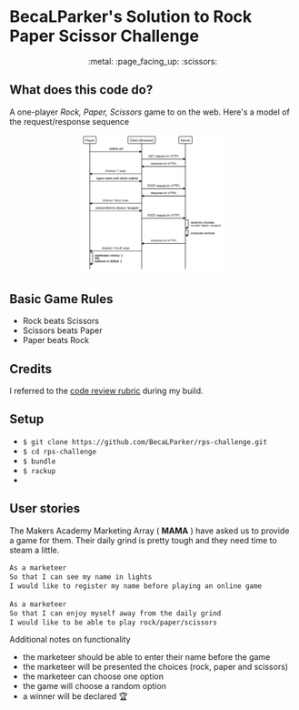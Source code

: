# BecaLParker's Solution to Rock Paper Scissor Challenge
<p align=center> :metal:     :page_facing_up:    :scissors:</p>

What does this code do?
-----------------------
A one-player _Rock, Paper, Scissors_ game to on the web. Here's a model of the request/response sequence
<p align="center"><img src="./RPS_requestrepsonse%20model.svg" alt="Request/Response Model" width="50%"/></p>

## Basic Game Rules

- Rock beats Scissors
- Scissors beats Paper
- Paper beats Rock

Credits
-------
I referred to the [code review rubric](https://github.com/BecaLParker/rps-challenge/blob/master/docs/review.md) during my build. 

Setup
-------

* `$ git clone https://github.com/BecaLParker/rps-challenge.git`
* `$ cd rps-challenge`
* `$ bundle`
* `$ rackup`
* 


User stories
----

The Makers Academy Marketing Array ( **MAMA** ) have asked us to provide a game for them. Their daily grind is pretty tough and they need time to steam a little.

```
As a marketeer
So that I can see my name in lights
I would like to register my name before playing an online game

As a marketeer
So that I can enjoy myself away from the daily grind
I would like to be able to play rock/paper/scissors
```

Additional notes on functionality

- the marketeer should be able to enter their name before the game
- the marketeer will be presented the choices (rock, paper and scissors)
- the marketeer can choose one option
- the game will choose a random option
- a winner will be declared :trophy:
